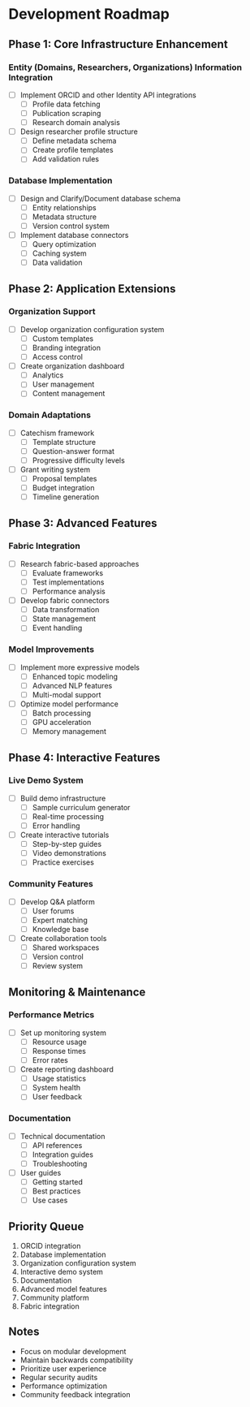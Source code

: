 # Development Roadmap

## Phase 1: Core Infrastructure Enhancement

### Entity (Domains, Researchers, Organizations) Information Integration
- [ ] Implement ORCID and other Identity API integrations
  - [ ] Profile data fetching
  - [ ] Publication scraping
  - [ ] Research domain analysis
- [ ] Design researcher profile structure
  - [ ] Define metadata schema
  - [ ] Create profile templates
  - [ ] Add validation rules

### Database Implementation
- [ ] Design and Clarify/Document database schema
  - [ ] Entity relationships
  - [ ] Metadata structure
  - [ ] Version control system
- [ ] Implement database connectors
  - [ ] Query optimization
  - [ ] Caching system
  - [ ] Data validation

## Phase 2: Application Extensions
### Organization Support
- [ ] Develop organization configuration system
  - [ ] Custom templates
  - [ ] Branding integration
  - [ ] Access control
- [ ] Create organization dashboard
  - [ ] Analytics
  - [ ] User management
  - [ ] Content management

### Domain Adaptations
- [ ] Catechism framework
  - [ ] Template structure
  - [ ] Question-answer format
  - [ ] Progressive difficulty levels
- [ ] Grant writing system
  - [ ] Proposal templates
  - [ ] Budget integration
  - [ ] Timeline generation

## Phase 3: Advanced Features
### Fabric Integration
- [ ] Research fabric-based approaches
  - [ ] Evaluate frameworks
  - [ ] Test implementations
  - [ ] Performance analysis
- [ ] Develop fabric connectors
  - [ ] Data transformation
  - [ ] State management
  - [ ] Event handling

### Model Improvements
- [ ] Implement more expressive models
  - [ ] Enhanced topic modeling
  - [ ] Advanced NLP features
  - [ ] Multi-modal support
- [ ] Optimize model performance
  - [ ] Batch processing
  - [ ] GPU acceleration
  - [ ] Memory management

## Phase 4: Interactive Features
### Live Demo System
- [ ] Build demo infrastructure
  - [ ] Sample curriculum generator
  - [ ] Real-time processing
  - [ ] Error handling
- [ ] Create interactive tutorials
  - [ ] Step-by-step guides
  - [ ] Video demonstrations
  - [ ] Practice exercises

### Community Features
- [ ] Develop Q&A platform
  - [ ] User forums
  - [ ] Expert matching
  - [ ] Knowledge base
- [ ] Create collaboration tools
  - [ ] Shared workspaces
  - [ ] Version control
  - [ ] Review system

## Monitoring & Maintenance
### Performance Metrics
- [ ] Set up monitoring system
  - [ ] Resource usage
  - [ ] Response times
  - [ ] Error rates
- [ ] Create reporting dashboard
  - [ ] Usage statistics
  - [ ] System health
  - [ ] User feedback

### Documentation
- [ ] Technical documentation
  - [ ] API references
  - [ ] Integration guides
  - [ ] Troubleshooting
- [ ] User guides
  - [ ] Getting started
  - [ ] Best practices
  - [ ] Use cases

## Priority Queue
1. ORCID integration
2. Database implementation
3. Organization configuration system
4. Interactive demo system
5. Documentation
6. Advanced model features
7. Community platform
8. Fabric integration

## Notes
- Focus on modular development
- Maintain backwards compatibility
- Prioritize user experience
- Regular security audits
- Performance optimization
- Community feedback integration
